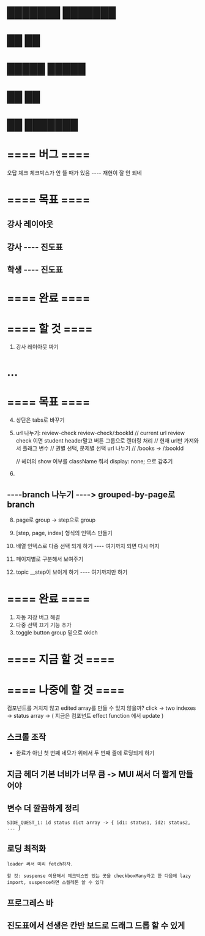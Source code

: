 # ███████ ███████ 
# ██      ██      
# █████   █████   
# ██      ██      
# ██      ███████ 

# ==== 버그 ====
오답 체크
    체크박스가 안 뜰 때가 있음 ---- 재현이 잘 안 되네

# ==== 목표 ====
## 강사 레이아웃

## 강사 ---- 진도표

## 학생 ---- 진도표

# ==== 완료 ====

# ==== 할 것 ====
1. 강사 레이아웃 짜기





# ...



































#

# ==== 목표 ====

4. 상단은 tabs로 바꾸기


3. url 나누기:      review-check        review-check/:bookId
    // current url review check 이면 student header말고 버튼 그룹으로 렌더링 처리
    // 현재 url만 가져와서 플래그 변수 
    // 권별 선택, 문제별 선택 url 나누기
    // /books   -> /:bookId

    // 헤더의 show 여부를 className 줘서 display: none; 으로 감추기
4. 
## ----branch 나누기 ----> grouped-by-page로 branch
8. page로 group -> step으로 group
9. [step, page, index] 형식의 인덱스 만들기
10. 배열 인덱스로 다중 선택 되게 하기
---- 여기까지 되면 다시 머지

11. 페이지별로 구분해서 보여주기
12. topic __step이 보이게 하기
---- 여기까지만 하기

# ==== 완료 ====
1. 자동 저장 버그 해결
2. 다중 선택 끄기 기능 추가
3. toggle button group 밑으로
    oklch

# ==== 지금 할 것 ====

# ==== 나중에 할 것 ====

컴포넌트를 거치지 않고 edited array를 만들 수 있지 않을까?
click -> two indexes -> status array -> ( 지금은 컴포넌트 effect function 에서 update  )

## 스크롤 조작
- 완료가 아닌 첫 번째 네모가 위에서 두 번째 줄에 로딩되게 하기

## 지금 헤더 기본 너비가 너무 큼 -> MUI 써서 더 짧게 만들어야

## 변수 더 깔끔하게 정리
    SIDE_QUEST_1: id status dict array -> { id1: status1, id2: status2, ... }

## 로딩 최적화
    loader 써서 미리 fetch하자.

    할 것: suspense 이용해서 체크박스만 있는 곳을 checkboxMany라고 한 다음에 lazy import, suspence하면 스켈레톤 쓸 수 있다

## 프로그레스 바

## 진도표에서 선생은 칸반 보드로 드래그 드롭 할 수 있게


